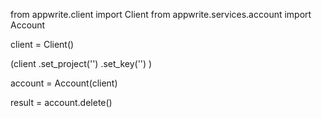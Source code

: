 from appwrite.client import Client
from appwrite.services.account import Account

client = Client()

(client
  .set_project('')
  .set_key('')
)

account = Account(client)

result = account.delete()
